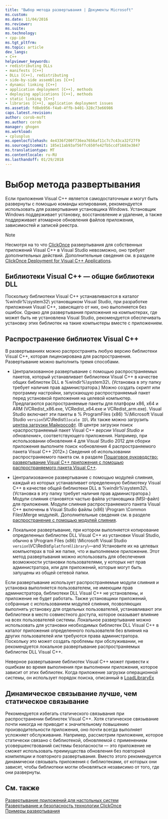 ```yaml
---
title: "Выбор метода развертывания | Документы Microsoft"
ms.custom: 
ms.date: 11/04/2016
ms.reviewer: 
ms.suite: 
ms.technology:
- cpp-ide
ms.tgt_pltfrm: 
ms.topic: article
dev_langs:
- C++
helpviewer_keywords:
- redistributing DLLs
- manifests [C++]
- DLLs [C++], redistributing
- side-by-side assemblies [C++]
- dynamic linking [C++]
- application deployment [C++], methods
- deploying applications [C++], methods
- static linking [C++]
- libraries [C++], application deployment issues
ms.assetid: fd8eb956-f4a0-4ffb-b401-328c73e66986
caps.latest.revision: 
author: corob-msft
ms.author: corob
manager: ghogen
ms.workload:
- cplusplus
ms.openlocfilehash: 4e4336f200f736ea7656af11c7c7c43ca32f27f9
ms.sourcegitcommit: 185e11ab93af56ffc650fe42fb5ccdf1683e3847
ms.translationtype: MT
ms.contentlocale: ru-RU
ms.lasthandoff: 01/29/2018
---
```

# <a name="choosing-a-deployment-method"></a>Выбор метода развертывания
Если приложения Visual C++ является самодостаточным и могут быть развернуты с помощью команды копирования, рекомендуется использовать для развертывания установщика Windows. Установщик Windows поддерживает установку, восстановление и удаление, а также поддерживает атомарное обновления файлов приложения, зависимостей и записей реестра.  
  
> [!NOTE]
>  Несмотря на то что [ClickOnce](/visualstudio/deployment/clickonce-security-and-deployment) развертывания для собственных приложений Visual C++ в Visual Studio невозможно, оно требует дополнительных действий. Дополнительные сведения см. в разделе [ClickOnce Deployment for Visual C++ Applications](../ide/clickonce-deployment-for-visual-cpp-applications.md).  
  
## <a name="visual-c-libraries-are-shared-dlls"></a>Библиотеки Visual C++ — общие библиотеки DLL  
 Поскольку библиотеки Visual C++ устанавливаются в каталог %windir%\system32\ установщиком Visual Studio, при разработке приложения Visual C++, зависящего от них, оно выполняется без ошибок. Однако для развертывания приложения на компьютерах, где может быть не установлена Visual Studio, рекомендуется обеспечивать установку этих библиотек на такие компьютеры вместе с приложением.  
  
## <a name="redistributing-visual-c-libraries"></a>Распространение библиотек Visual С++  
 В развертываниях можно распространять любую версию библиотеки Visual C++, которая лицензирована для распространения. Развертывание можно выполнить тремя способами.  
  
-   Централизованное развертывание с помощью распространяемых пакетов, который устанавливает библиотеки Visual C++ в качестве общих библиотек DLL в %windir%\system32\\. (Установка в эту папку требует наличия прав администратора.) Можно создать скрипт или программу настройки, запускающую распространяемый пакет перед установкой приложения на целевой компьютер. Предлагаются распространяемые пакеты для платформ x86, x64 и ARM (VCRedist_x86.exe, VCRedist_x64.exe и VCRedist_arm.exe). Visual Studio включает эти пакеты в % ProgramFiles (x86) %\Microsoft Visual Studio `version`\VC\Redist\\`locale ID`\\. Их также можно загрузить [центра загрузки Майкрософт](http://go.microsoft.com/fwlink/p/?linkid=132793). (В центре загрузки поиск «распространяемый пакет Visual C++ *версии Visual Studio и обновление*», соответствующего приложения. Например, при использовании обновления 4 для Visual Studio 2012 для сборки приложения выполните поиск «обновления 4 распространяемого пакета Visual C++ 2012».) Сведения об использовании распространяемого пакета см. в разделе [Пошаговое руководство: развертывание Visual C++ приложения с помощью распространяемого пакета Visual C++](../ide/deploying-visual-cpp-application-by-using-the-vcpp-redistributable-package.md).  
  
-   Централизованное развертывание с помощью модулей слияния, каждый из которых устанавливает определенную библиотеку Visual C++ в качестве общей библиотеки DLL в %windir%\system32\\. (Установка в эту папку требует наличия прав администратора.) Модули слияния становятся частью файла установщика (MSI-файл) для приложения. Модули слияния распространяемого пакета Visual C++ включены в Visual Studio файлы (x86) \Program \Common Files\Merge модулей\\. Дополнительные сведения см. в разделе [распространение с помощью модулей слияния](../ide/redistributing-components-by-using-merge-modules.md).  
  
-   Локальное развертывание, при котором выполняется копирование определенных библиотек DLL Visual C++ из установки Visual Studio, обычно в \Program Files (x86) \Microsoft Visual Studio `version`\VC\Redist\\`platform`\\`library`\—and Установите их на целевых компьютерах в той же папке, что и выполняемое приложение. Этот метод развертывания можно использовать для обеспечения возможности установки пользователями, у которых нет прав администратора, или для приложений, которые могут быть запущены из общей сетевой папки.  
  
 Если развертывание использует распространяемые модули слияния и установка выполняется пользователем, не имеющим прав администратора, библиотеки DLL Visual C++ не установлены, и приложение не будет работать. Также установщики приложений, собранные с использованием модулей слияния, позволяющих выполнять установку для отдельных пользователей, устанавливают эти библиотеки в место совместного доступа, которое оказывает влияние на всех пользователей системы. Локальное развертывание можно использовать для установки необходимых библиотек DLL Visual C++ в каталог приложения определенного пользователя без влияния на других пользователей или требуются права администратора. Поскольку это может создать проблемы при обслуживании, не рекомендуется локальное развертывание распространяемых библиотек DLL Visual C++.  
  
 Неверное развертывание библиотек Visual C++ может привести к ошибкам во время выполнения при выполнении приложения, которое зависит от этих библиотек. Когда приложение загрузки операционной системы, он использует порядок поиска, описанный в [LoadLibraryEx](http://go.microsoft.com/fwlink/p/?linkid=132792)  
  
## <a name="dynamic-linking-is-better-than-static-linking"></a>Динамическое связывание лучше, чем статическое связывание  
 Рекомендуется избегать статического связывания при распространении библиотек Visual C++. Хотя статическое связывание почти никогда не приводит к значительному повышению производительности приложения, оно почти всегда выполняет усложняет обслуживание. Например, рассмотрим приложение, которое статически связано с библиотекой, обновляемой с применением усовершенствований системы безопасности — это приложение не сможет использовать преимущества обновления без повторной компиляции и повторного развертывания. Вместо этого рекомендуется динамически связывать приложения с библиотеками, от которых они зависят, чтобы библиотеки могли обновляться независимо от того, где они развернуты.  
  
## <a name="see-also"></a>См. также  
 [Развертывание приложений для настольных систем](../ide/deploying-native-desktop-applications-visual-cpp.md)   
 [Развертывание и безопасность технологии ClickOnce](/visualstudio/deployment/clickonce-security-and-deployment)   
 [Примеры развертывания](../ide/deployment-examples.md)